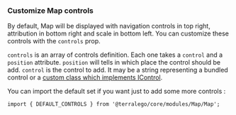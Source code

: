 ### Customize Map controls

By default, Map will be displayed with navigation controls in top right, attribution in bottom right and scale in bottom left. You can customize these controls with the `controls` prop.

`controls` is an array of controls definition. Each one takes a `control` and a `position` attribute. `position` will tells in which place the control should be add. `control` is the control to add. It may be a string representing a bundled control or a [custom class which implements IControl](https://docs.mapbox.com/mapbox-gl-js/api/#icontrol).

You can import the default set if you want just to add some more controls :

`import { DEFAULT_CONTROLS } from '@terralego/core/modules/Map/Map';`
